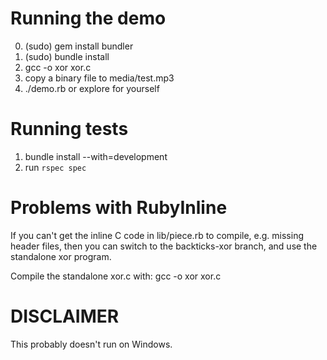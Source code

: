 Running the demo
================

0. (sudo) gem install bundler
1. (sudo) bundle install
2. gcc -o xor xor.c
3. copy a binary file to media/test.mp3
4. ./demo.rb or explore for yourself

Running tests
=============

1. bundle install --with=development
2. run `rspec spec`


Problems with RubyInline
========================

If you can't get the inline C code in lib/piece.rb to compile, e.g. missing header files, then you can switch to the
backticks-xor branch, and use the standalone xor program.

Compile the standalone xor.c with: gcc -o xor xor.c


DISCLAIMER
==========

This probably doesn't run on Windows.